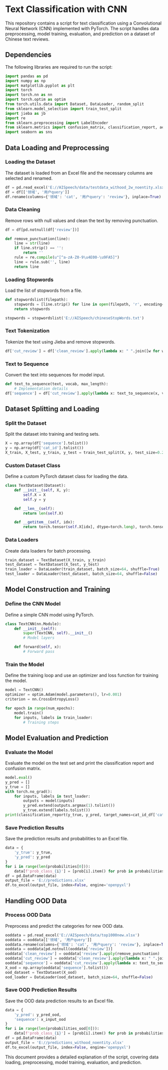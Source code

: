 
# Text Classification with CNN

This repository contains a script for text classification using a Convolutional Neural Network (CNN) implemented with PyTorch. The script handles data preprocessing, model training, evaluation, and prediction on a dataset of Chinese text reviews.

## Dependencies

The following libraries are required to run the script:

```python
import pandas as pd
import numpy as np
import matplotlib.pyplot as plt
import torch
import torch.nn as nn
import torch.optim as optim
from torch.utils.data import Dataset, DataLoader, random_split
from sklearn.model_selection import train_test_split
import jieba as jb
import re
from sklearn.preprocessing import LabelEncoder
from sklearn.metrics import confusion_matrix, classification_report, accuracy_score
import seaborn as sns
```

## Data Loading and Preprocessing

### Loading the Dataset

The dataset is loaded from an Excel file and the necessary columns are selected and renamed.

```python
df = pd.read_excel('E://AISpeech/data/testdata_withood_2w_noentity.xlsx')
df = df[['领域', '用户query']]
df.rename(columns={'领域': 'cat', '用户query': 'review'}, inplace=True)
```

### Data Cleaning

Remove rows with null values and clean the text by removing punctuation.

```python
df = df[pd.notnull(df['review'])]

def remove_punctuation(line):
    line = str(line)
    if line.strip() == '':
        return ''
    rule = re.compile(u"[^a-zA-Z0-9\u4E00-\u9FA5]")
    line = rule.sub('', line)
    return line
```

### Loading Stopwords

Load the list of stopwords from a file.

```python
def stopwordslist(filepath):
    stopwords = [line.strip() for line in open(filepath, 'r', encoding='utf-8').readlines()]
    return stopwords

stopwords = stopwordslist('E://AISpeech/chineseStopWords.txt')
```

### Text Tokenization

Tokenize the text using Jieba and remove stopwords.

```python
df['cut_review'] = df['clean_review'].apply(lambda x: " ".join([w for w in list(jb.cut(x)) if w not in stopwords]))
```

### Text to Sequence

Convert the text into sequences for model input.

```python
def text_to_sequence(text, vocab, max_length):
    # Implementation details
df['sequence'] = df['cut_review'].apply(lambda x: text_to_sequence(x, vocab, MAX_SEQUENCE_LENGTH))
```

## Dataset Splitting and Loading

### Split the Dataset

Split the dataset into training and testing sets.

```python
X = np.array(df['sequence'].tolist())
y = np.array(df['cat_id'].tolist())
X_train, X_test, y_train, y_test = train_test_split(X, y, test_size=0.2, random_state=42)
```

### Custom Dataset Class

Define a custom PyTorch dataset class for loading the data.

```python
class TextDataset(Dataset):
    def __init__(self, X, y):
        self.X = X
        self.y = y

    def __len__(self):
        return len(self.X)

    def __getitem__(self, idx):
        return torch.tensor(self.X[idx], dtype=torch.long), torch.tensor(self.y[idx], dtype=torch.long)
```

### Data Loaders

Create data loaders for batch processing.

```python
train_dataset = TextDataset(X_train, y_train)
test_dataset = TextDataset(X_test, y_test)
train_loader = DataLoader(train_dataset, batch_size=64, shuffle=True)
test_loader = DataLoader(test_dataset, batch_size=64, shuffle=False)
```

## Model Construction and Training

### Define the CNN Model

Define a simple CNN model using PyTorch.

```python
class TextCNN(nn.Module):
    def __init__(self):
        super(TextCNN, self).__init__()
        # Model layers

    def forward(self, x):
        # Forward pass
```

### Train the Model

Define the training loop and use an optimizer and loss function for training the model.

```python
model = TextCNN()
optimizer = optim.Adam(model.parameters(), lr=0.001)
criterion = nn.CrossEntropyLoss()

for epoch in range(num_epochs):
    model.train()
    for inputs, labels in train_loader:
        # Training steps
```

## Model Evaluation and Prediction

### Evaluate the Model

Evaluate the model on the test set and print the classification report and confusion matrix.

```python
model.eval()
y_pred = []
y_true = []
with torch.no_grad():
    for inputs, labels in test_loader:
        outputs = model(inputs)
        y_pred.extend(outputs.argmax(1).tolist())
        y_true.extend(labels.tolist())
print(classification_report(y_true, y_pred, target_names=cat_id_df['cat'].values))
```

### Save Prediction Results

Save the prediction results and probabilities to an Excel file.

```python
data = {
    'y_true': y_true,
    'y_pred': y_pred
}
for i in range(len(probabilities[0])):
    data[f'prob_class_{i}'] = [prob[i].item() for prob in probabilities]
df = pd.DataFrame(data)
output_file = 'E://predictions.xlsx'
df.to_excel(output_file, index=False, engine='openpyxl')
```

## Handling OOD Data

### Process OOD Data

Preprocess and predict the categories for new OOD data.

```python
ooddata = pd.read_excel('E://AISpeech/data/top1000new.xlsx')
ooddata = ooddata[['领域', '用户query']]
ooddata.rename(columns={'领域': 'cat', '用户query': 'review'}, inplace=True)
ooddata = ooddata[pd.notnull(ooddata['review'])]
ooddata['clean_review'] = ooddata['review'].apply(remove_punctuation)
ooddata['cut_review'] = ooddata['clean_review'].apply(lambda x: " ".join([w for w in list(jb.cut(x)) if w not in stopwords]))
ooddata['sequence'] = ooddata['cut_review'].apply(lambda x: text_to_sequence(x, vocab, MAX_SEQUENCE_LENGTH))
X_ood = np.array(ooddata['sequence'].tolist())
ood_dataset = TextDataset(X_ood)
ood_loader = DataLoader(ood_dataset, batch_size=64, shuffle=False)
```

### Save OOD Prediction Results

Save the OOD data prediction results to an Excel file.

```python
data = {
    'y_pred': y_pred_ood,
    'sequence': x_input_ood
}
for i in range(len(probabilities_ood[0])):
    data[f'prob_class_{i}'] = [prob[i].item() for prob in probabilities_ood]
df = pd.DataFrame(data)
output_file = 'E://predictions_withood_noentity.xlsx'
df.to_excel(output_file, index=False, engine='openpyxl')
```

This document provides a detailed explanation of the script, covering data loading, preprocessing, model training, evaluation, and prediction.
